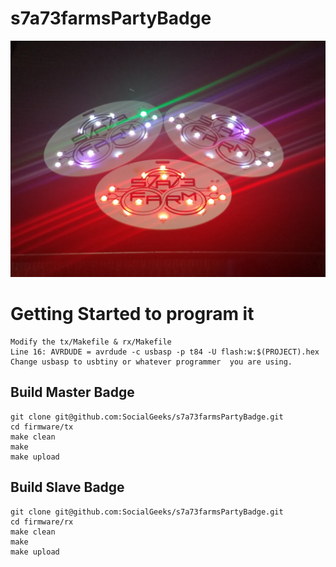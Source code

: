 # s7a73farmsPartyBadge

![s7a73farmsPartyBadge](https://raw.githubusercontent.com/s7a73farm/s7a73farm_Party_Badge_DC26/master/images/badge_x3.jpg)

# Getting Started to program it
```
Modify the tx/Makefile & rx/Makefile 
Line 16: AVRDUDE = avrdude -c usbasp -p t84 -U flash:w:$(PROJECT).hex
Change usbasp to usbtiny or whatever programmer  you are using.
```

## Build Master Badge
```
git clone git@github.com:SocialGeeks/s7a73farmsPartyBadge.git
cd firmware/tx
make clean
make
make upload
```

## Build Slave Badge
```
git clone git@github.com:SocialGeeks/s7a73farmsPartyBadge.git
cd firmware/rx
make clean
make
make upload
```

